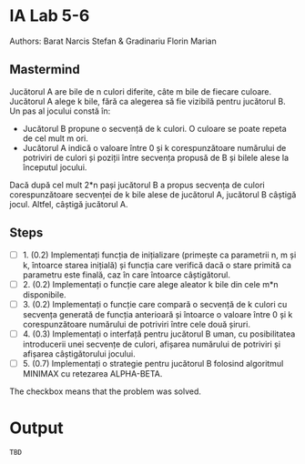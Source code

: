 # IA Lab 5-6

Authors: Barat Narcis Stefan & Gradinariu Florin Marian

## Mastermind

Jucătorul A are bile de n culori diferite, câte m bile de fiecare culoare. Jucătorul A alege k bile, fără ca alegerea să fie vizibilă pentru jucătorul B. Un pas al jocului constă în:

- Jucătorul B propune o secvență de k  culori. O culoare se poate repeta de cel mult m ori.
- Jucătorul A indică o valoare între 0 și k corespunzătoare numărului de potriviri de culori și poziții între secvența propusă de B și bilele alese la începutul jocului.

Dacă după cel mult 2*n pași jucătorul B a propus secvența de culori corespunzătoare secvenței de k bile alese de jucătorul A, jucătorul B câștigă jocul. Altfel, câștigă jucătorul A.

## Steps

- &#9744; 1. (0.2) Implementați funcția de inițializare (primește ca parametrii n, m și k, întoarce starea inițială) și funcția care verifică dacă o stare primită ca parametru este finală, caz în care întoarce câștigătorul.
- &#9744; 2. (0.2) Implementați o funcție care alege aleator k bile din cele m*n disponibile.
- &#9744; 3. (0.2) Implementați o funcție care compară o secvență de k culori cu secvența generată de funcția anterioară și întoarce o valoare între 0 și k corespunzătoare numărului de potriviri între cele două șiruri.
- &#9744; 4. (0.3) Implementați o interfață pentru jucătorul B uman, cu posibilitatea introducerii unei secvențe de culori, afișarea numărului de potriviri și afișarea câștigătorului jocului.
- &#9744; 5. (0.7) Implementați o strategie pentru jucătorul B folosind algoritmul MINIMAX cu retezarea ALPHA-BETA.

The checkbox means that the problem was solved.

# Output
```bash
TBD
```